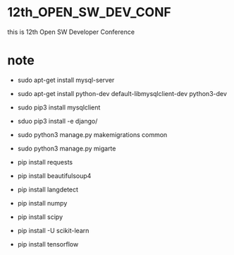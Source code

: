 # 12th_OPEN_SW_DEV_CONF
this is 12th Open SW Developer Conference

# note
* sudo apt-get install mysql-server
* sudo apt-get install python-dev default-libmysqlclient-dev python3-dev
* sudo pip3 install mysqlclient
* sduo pip3 install -e django/
* sudo python3 manage.py makemigrations common
* sudo python3 manage.py migarte

* pip install requests
* pip install beautifulsoup4
* pip install langdetect

* pip install numpy
* pip install scipy
* pip install -U scikit-learn
* pip install tensorflow

